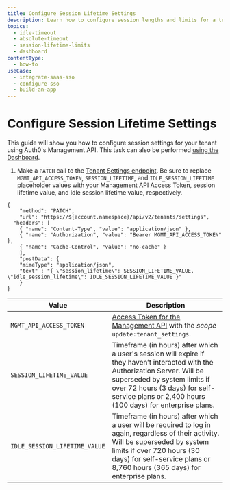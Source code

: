 ```yaml
---
title: Configure Session Lifetime Settings
description: Learn how to configure session lengths and limits for a tenant using the Auth0 Management API.
topics:
  - idle-timeout
  - absolute-timeout
  - session-lifetime-limits
  - dashboard
contentType:
  - how-to
useCase:
  - integrate-saas-sso
  - configure-sso
  - build-an-app
---
```

# Configure Session Lifetime Settings

This guide will show you how to configure session settings for your tenant using Auth0's Management API. This task can also be performed [using the Dashboard](/dashboard/guides/tenants/configure-session-lifetime-settings).

1. Make a `PATCH` call to the [Tenant Settings endpoint](/api/management/v2#!/tenants/patch_settings). Be sure to replace `MGMT_API_ACCESS_TOKEN`, `SESSION_LIFETIME`, and `IDLE_SESSION_LIFETIME` placeholder values with your Management API Access Token, session lifetime value, and idle session lifetime value, respectively.

```har
{
	"method": "PATCH",
	"url": "https://${account.namespace}/api/v2/tenants/settings",
  "headers": [
  	{ "name": "Content-Type", "value": "application/json" },
  	{ "name": "Authorization", "value": "Bearer MGMT_API_ACCESS_TOKEN" },
  	{ "name": "Cache-Control", "value": "no-cache" }
	],
	"postData": {
    "mimeType": "application/json",
    "text" : "{ \"session_lifetime\": SESSION_LIFETIME_VALUE, \"idle_session_lifetime\": IDLE_SESSION_LIFETIME_VALUE }"
	}
}
```

| **Value** | **Description** |
| - | - |
| `MGMT_API_ACCESS_TOKEN`  | [Access Token for the Management API](/api/management/v2/tokens) with the <dfn data-key="scope">scope</dfn> `update:tenant_settings`. |
| `SESSION_LIFETIME_VALUE` | Timeframe (in hours) after which a user's session will expire if they haven’t interacted with the Authorization Server. Will be superseded by system limits if over 72 hours (3 days) for self-service plans or 2,400 hours (100 days) for enterprise plans. |
| `IDLE_SESSION_LIFETIME_VALUE` | Timeframe (in hours) after which a user will be required to log in again, regardless of their activity. Will be superseded by system limits if over 720 hours (30 days) for self-service plans or 8,760 hours (365 days) for enterprise plans. |